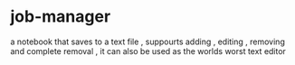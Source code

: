 # job-manager
a notebook that saves to a text file , suppourts adding , editing , removing and complete removal , it can also be used as the worlds worst text editor
